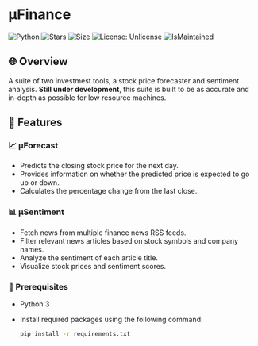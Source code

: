 # µFinance

![Python](https://img.shields.io/badge/Python-3776AB?style=flat&logo=python&logoColor=white) [![Stars](https://img.shields.io/github/stars/ajwdd/uFinance.svg?style=flat)](https://github.com/ajwdd/uFinance/stargazers) [![Size](https://img.shields.io/github/repo-size/ajwdd/uFinance)](https://github.com/ajwdd/uFinance) [![License: Unlicense](https://img.shields.io/badge/license-Unlicense-blue.svg)](https://unlicense.org) [![IsMaintained](https://img.shields.io/badge/Maintained%3F-yes-green.svg)](https://github.com/ajwdd/uFinance/activity)

## 🌐 Overview

A suite of two investmest tools, a stock price forecaster and sentiment analysis.  **Still under development**,  this suite is built to be as accurate and in-depth as possible for low resource machines.

## 🚀 Features 

### 📈 µForecast

- Predicts the closing stock price for the next day.
- Provides information on whether the predicted price is expected to go up or down.
- Calculates the percentage change from the last close.

### 📊 µSentiment

- Fetch news from multiple finance news RSS feeds.
- Filter relevant news articles based on stock symbols and company names.
- Analyze the sentiment of each article title.
- Visualize stock prices and sentiment scores.

### 🔧 Prerequisites

- Python 3

- Install required packages using the following command:

  ```bash
  pip install -r requirements.txt
  ```
